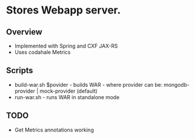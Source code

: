 
# Stores Webapp server.

## Overview

  * Implemented with Spring and CXF JAX-RS
  * Uses codahale Metrics

## Scripts

  * build-war.sh $povider - builds WAR - where provider can be: mongodb-provider | mock-provider (default)
  * run-war.sh - runs WAR in standalone mode

## TODO

  * Get Metrics annotations working

